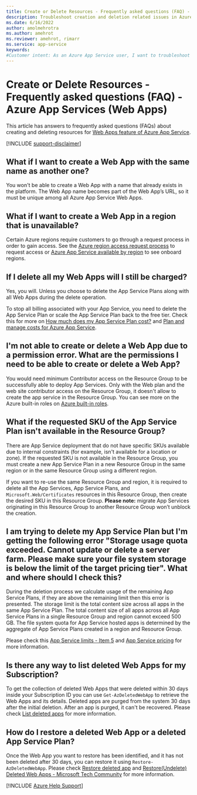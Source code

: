 ```yaml
---
title: Create or Delete Resources - Frequently asked questions (FAQ) - Azure App Services (Web Apps)
description: Troubleshoot creation and deletion related issues in Azure App Service.
ms.date: 6/16/2022
author: amolmehrotra
ms.author: amehrot
ms.reviewer: amehrot, rimarr
ms.service: app-service
keywords:
#Customer intent: As an Azure App Service user, I want to troubleshoot the creation and deletion related issues.
---
```


# Create or Delete Resources - Frequently asked questions (FAQ) - Azure App Services (Web Apps)

This article has answers to frequently asked questions (FAQs) about creating and deleting resources for [Web Apps feature of Azure App Service](https://azure.microsoft.com/services/app-service/web/).

[!INCLUDE [support-disclaimer](../../includes/support-disclaimer.md)]

## What if I want to create a Web App with the same name as another one?

You won't be able to create a Web App with a name that already exists in the platform. The Web App name becomes part of the Web App’s URL, so it must be unique among all Azure App Service Web Apps.

## What if I want to create a Web App in a region that is unavailable?

Certain Azure regions require customers to go through a request process in order to gain access. See the [Azure region access request process](https://docs.microsoft.com/troubleshoot/azure/general/region-access-request-process) to request access or [Azure App Service available by region](https://azure.microsoft.com/global-infrastructure/services/?products=app-service&regions=all) to see onboard regions.

## If I delete all my Web Apps will I still be charged?

Yes, you will. Unless you choose to delete the App Service Plans along with all Web Apps during the delete operation.

To stop all billing associated with your App Service, you need to delete the App Service Plan or scale the App Service Plan back to the free tier. Check this for more on [How much does my App Service Plan cost?](https://docs.microsoft.com/azure/app-service/overview-hosting-plans#how-much-does-my-app-service-plan-cost) and [Plan and manage costs for Azure App Service](https://docs.microsoft.com/azure/app-service/overview-manage-costs).

## I'm not able to create or delete a Web App due to a permission error. What are the permissions I need to be able to create or delete a Web App?

You would need minimum Contributor access on the Resource Group to be successfully able to deploy App Services. Only with the Web plan and the web site contributor access on the Resource Group, it doesn't allow to create the app service in the Resource Group.
You can see more on the Azure built-in roles on [Azure built-in roles](https://docs.microsoft.com/azure/role-based-access-control/built-in-roles).

## What if the requested SKU of the App Service Plan isn't available in the Resource Group?

There are App Service deployment that do not have specific SKUs available due to internal constraints (for example, isn't available for a location or zone). If the requested SKU is not available in the Resource Group, you must create a new App Service Plan in a new Resource Group in the same region or in the same Resource Group using a different region.

If you want to re-use the same Resource Group and region, it is required to delete all the App Services, App Service Plans, and `Microsoft.Web/Certificates` resources in this Resource Group, then create the desired SKU in this Resource Group. **Please note:** migrate App Services originating in this Resource Group to another Resource Group won’t unblock the creation.

## I am trying to delete my App Service Plan but I'm getting the following error "Storage usage quota exceeded. Cannot update or delete a server farm. Please make sure your file system storage is below the limit of the target pricing tier". What and where should I check this?

During the deletion process we calculate usage of the remaining App Service Plans, if they are above the remaining limit then this error is presented.
The storage limit is the total content size across all apps in the same App Service Plan. The total content size of all apps across all App Service Plans in a single Resource Group and region cannot exceed 500 GB. The file system quota for App Service hosted apps is determined by the aggregate of App Service Plans created in a region and Resource Group.

Please check this [App Service limits - Item 5](https://docs.microsoft.com/azure/azure-resource-manager/management/azure-subscription-service-limits#app-service-limits)  and [App Service pricing](https://azure.microsoft.com/pricing/details/app-service/windows/) for more information.

## Is there any way to list deleted Web Apps for my Subscription?

To get the collection of deleted Web Apps that were deleted within 30 days inside your Subscription ID you can use `Get-AzDeletedWebApp`  to retrieve the Web Apps and its details. Deleted apps are purged from the system 30 days after the initial deletion. After an app is purged, it can't be recovered. Please check [List deleted apps](https://docs.microsoft.com/azure/app-service/app-service-undelete#list-deleted-apps) for more information.

## How do I restore a deleted Web App or a deleted App Service Plan?

Once the Web App you want to restore has been identified, and it has not been deleted after 30 days, you can restore it using `Restore-AzDeletedWebApp`. Please check [Restore deleted app](https://docs.microsoft.com/azure/app-service/app-service-undelete#restore-deleted-app) and [Restore(Undelete) Deleted Web Apps - Microsoft Tech Community](https://techcommunity.microsoft.com/t5/apps-on-azure-blog/restore-undelete-deleted-web-apps/ba-p/2922088) for more information.

[!INCLUDE [Azure Help Support](../../includes/azure-help-support.md)]
